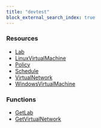 ```yaml
---
title: "devtest"
block_external_search_index: true
---
```


<!-- WARNING: this file was generated by Pulumi Docs Generator. -->
<!-- Do not edit by hand unless you're certain you know what you are doing! -->

<style>
  table td p { margin-top: 0; margin-bottom: 0; }
</style>

<h3>Resources</h3>
<ul class="api">
    <li><a href="lab"><span class="symbol resource"></span>Lab</a></li>
    <li><a href="linuxvirtualmachine"><span class="symbol resource"></span>LinuxVirtualMachine</a></li>
    <li><a href="policy"><span class="symbol resource"></span>Policy</a></li>
    <li><a href="schedule"><span class="symbol resource"></span>Schedule</a></li>
    <li><a href="virtualnetwork"><span class="symbol resource"></span>VirtualNetwork</a></li>
    <li><a href="windowsvirtualmachine"><span class="symbol resource"></span>WindowsVirtualMachine</a></li>
</ul>

<h3>Functions</h3>
<ul class="api">
    <li><a href="getlab"><span class="symbol datasource"></span>GetLab</a></li>
    <li><a href="getvirtualnetwork"><span class="symbol datasource"></span>GetVirtualNetwork</a></li>
</ul>

